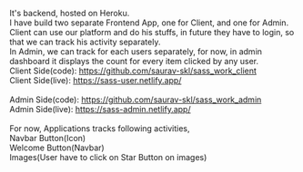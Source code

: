 It's backend, hosted on Heroku.<br>
I have build two separate Frontend App, one for Client, and one for Admin.<br>
Client can use our platform and do his stuffs, in future they have to login, so that we can track his activity separately. <br>
In Admin, we can track for each users separately, for now, in admin dashboard it displays the count for every item clicked by any user.<br>
Client Side(code): https://github.com/saurav-skl/sass_work_client <br>
Client Side(live): https://sass-user.netlify.app/  <br>
<br>
Admin Side(code): https://github.com/saurav-skl/sass_work_admin <br>
Admin Side(live): https://sass-admin.netlify.app/ <br>
<br>
For now, Applications tracks following activities, <br>
Navbar Button(Icon) <br>
Welcome Button(Navbar) <br>
Images(User have to click on Star Button on images) <br>
